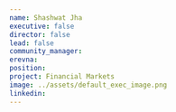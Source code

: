 ```yaml
---
name: Shashwat Jha
executive: false
director: false
lead: false
community_manager:   
erevna:
position:  
project: Financial Markets
image: ../assets/default_exec_image.png
linkedin: 
---
```

